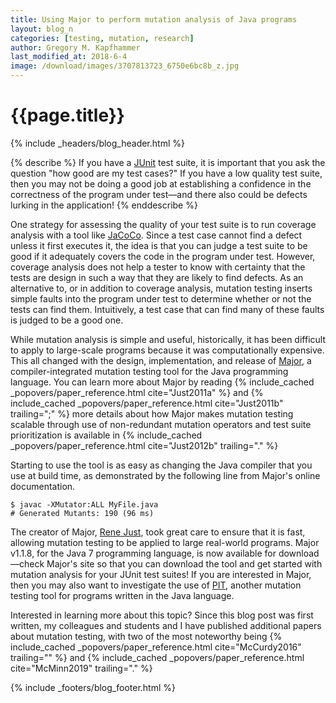 ```yaml
---
title: Using Major to perform mutation analysis of Java programs
layout: blog_n
categories: [testing, mutation, research]
author: Gregory M. Kapfhammer
last_modified_at: 2018-6-4
image: /download/images/3707813723_6750e6bc8b_z.jpg
---
```


# {{page.title}}
{% include _headers/blog_header.html %}

{% describe %}
If you have a [JUnit](http://www.junit.org) test suite, it is important that you ask the question "how good are my test
cases?" If you have a low quality test suite, then you may not be doing a good job at establishing a confidence in the
correctness of the program under test&mdash;and there also could be defects lurking in the application!
{% enddescribe %}

One strategy for assessing the quality of your test suite is to run coverage analysis with a tool like
[JaCoCo](http://www.eclemma.org/jacoco/).  Since a test case cannot find a defect unless it first executes it, the idea
is that you can judge a test suite to be good if it adequately covers the code in the program under test.
However, coverage analysis does not help a tester to know with certainty that the tests are design in such a way that
they are likely to find defects.  As an alternative to, or in addition to coverage analysis, mutation testing inserts
simple faults into the program under test to determine whether or not the tests can find them.  Intuitively, a test case
that can find many of these faults is judged to be a good one.

<p>
While mutation analysis is simple and useful, historically, it has been difficult to apply to large-scale programs
because it was computationally expensive. This all changed with the design, implementation, and release of <a
href="http://www.mutation-testing.org">Major</a>, a compiler-integrated mutation testing tool for the Java programming
language. You can learn more about Major by reading {% include_cached _popovers/paper_reference.html cite="Just2011a" %} and {%
include_cached _popovers/paper_reference.html cite="Just2011b" trailing=";" %} more details about how Major makes mutation testing
scalable through use of non-redundant mutation operators and test suite prioritization is available in {% include_cached
_popovers/paper_reference.html cite="Just2012b" trailing="." %}
</p>

Starting to use the tool is as easy as changing the Java compiler that you use at build time, as demonstrated by the
following line from Major's online documentation.

```
$ javac -XMutator:ALL MyFile.java
# Generated Mutants: 190 (96 ms)
```

The creator of Major, [Rene Just](https://homes.cs.washington.edu/~rjust/), took great care to ensure that it is fast,
allowing mutation testing to be applied to large real-world programs. Major v1.1.8, for the Java 7 programming language,
is now available for download&mdash;check Major's site so that you can download the tool and get started with mutation
analysis for your JUnit test suites! If you are interested in Major, then you may also want to investigate the use of
[PIT](http://pitest.org/), another mutation testing tool for programs written in the Java language.

<p>
Interested in learning more about this topic? Since this blog post was first written, my colleagues and students and I
have published additional papers about mutation testing, with two of the most noteworthy being {% include_cached
_popovers/paper_reference.html cite="McCurdy2016" trailing="" %} and {% include_cached _popovers/paper_reference.html
cite="McMinn2019" trailing="." %}
</p>

{% include _footers/blog_footer.html %}
